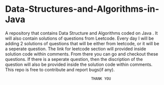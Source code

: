 # Data-Structures-and-Algorithms-in-Java
A repository that contains Data Structure and Algorithms coded on Java . It will also contain solutions of questions from Leetcode.
Every day I will be adding 2 solutions of questions that will be either from leetcode, or it will be a seperate question.
The link for leetcode section will provided inside solution code within comments. From there you can go and checkout these questions.
If there is a seperate question, then the discription of the question will also be provided inside the solution code within comments.
This repo is free to contribute and report bugs(if any).
                     
                     
                                           THANK YOU
